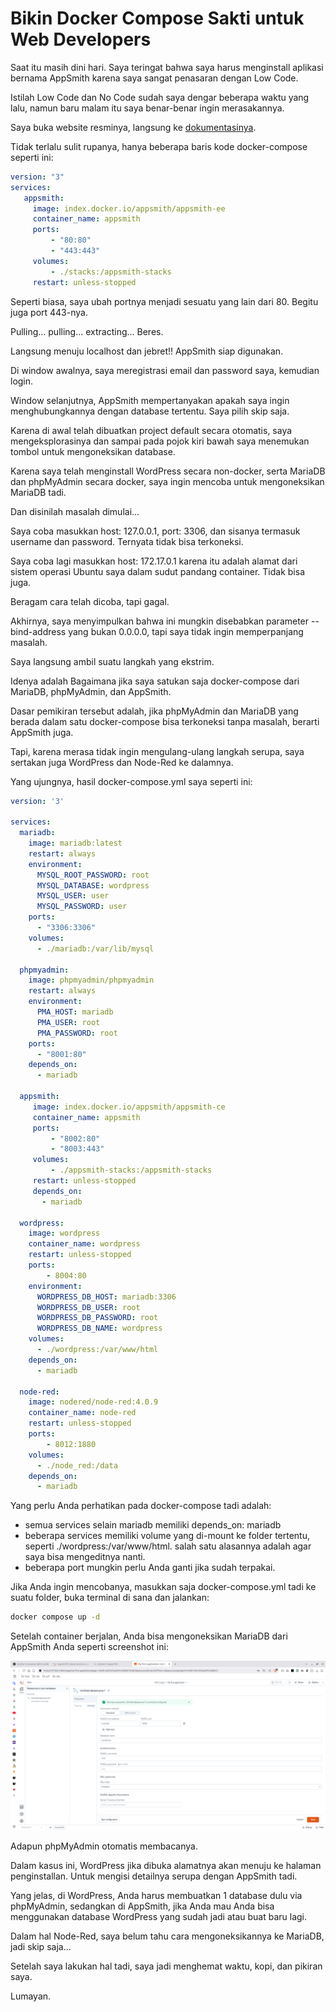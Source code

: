 # Bikin Docker Compose Sakti untuk Web Developers


Saat itu masih dini hari. Saya teringat bahwa saya harus menginstall aplikasi bernama AppSmith karena saya sangat penasaran dengan Low Code.

Istilah Low Code dan No Code sudah saya dengar beberapa waktu yang lalu, namun baru malam itu saya benar-benar ingin merasakannya.

Saya buka website resminya, langsung ke [dokumentasinya](https://docs.appsmith.com).

Tidak terlalu sulit rupanya, hanya beberapa baris kode docker-compose seperti ini:

```yaml
version: "3"
services:
   appsmith:
     image: index.docker.io/appsmith/appsmith-ee
     container_name: appsmith
     ports:
         - "80:80"
         - "443:443"
     volumes:
         - ./stacks:/appsmith-stacks
     restart: unless-stopped
```

Seperti biasa, saya ubah portnya menjadi sesuatu yang lain dari 80. Begitu juga port 443-nya.

Pulling... pulling... extracting... Beres.

Langsung menuju localhost dan jebret!! AppSmith siap digunakan.

Di window awalnya, saya meregistrasi email dan password saya, kemudian login.

Window selanjutnya, AppSmith mempertanyakan apakah saya ingin menghubungkannya dengan database tertentu. Saya pilih skip saja.

Karena di awal telah dibuatkan project default secara otomatis, saya mengeksplorasinya dan sampai pada pojok kiri bawah saya menemukan tombol untuk mengoneksikan database.

Karena saya telah menginstall WordPress secara non-docker, serta MariaDB dan phpMyAdmin secara docker, saya ingin mencoba untuk mengoneksikan MariaDB tadi.

Dan disinilah masalah dimulai...

Saya coba masukkan host: 127.0.0.1, port: 3306, dan sisanya termasuk username dan password. Ternyata tidak bisa terkoneksi.

Saya coba lagi masukkan host: 172.17.0.1 karena itu adalah alamat dari sistem operasi Ubuntu saya dalam sudut pandang container. Tidak bisa juga.

Beragam cara telah dicoba, tapi gagal.

Akhirnya, saya menyimpulkan bahwa ini mungkin disebabkan parameter --bind-address yang bukan 0.0.0.0, tapi saya tidak ingin memperpanjang masalah.

Saya langsung ambil suatu langkah yang ekstrim.

Idenya adalah Bagaimana jika saya satukan saja docker-compose dari MariaDB, phpMyAdmin, dan AppSmith.

Dasar pemikiran tersebut adalah, jika phpMyAdmin dan MariaDB yang berada dalam satu docker-compose bisa terkoneksi tanpa masalah, berarti AppSmith juga.

Tapi, karena merasa tidak ingin mengulang-ulang langkah serupa, saya sertakan juga WordPress dan Node-Red ke dalamnya.

Yang ujungnya, hasil docker-compose.yml saya seperti ini:

```yaml
version: '3'

services:
  mariadb:
    image: mariadb:latest
    restart: always
    environment:
      MYSQL_ROOT_PASSWORD: root
      MYSQL_DATABASE: wordpress
      MYSQL_USER: user
      MYSQL_PASSWORD: user
    ports:
      - "3306:3306"
    volumes:
      - ./mariadb:/var/lib/mysql

  phpmyadmin:
    image: phpmyadmin/phpmyadmin
    restart: always
    environment:
      PMA_HOST: mariadb
      PMA_USER: root
      PMA_PASSWORD: root
    ports:
      - "8001:80"
    depends_on:
      - mariadb
      
  appsmith:
     image: index.docker.io/appsmith/appsmith-ce
     container_name: appsmith
     ports:
         - "8002:80"
         - "8003:443"
     volumes:
         - ./appsmith-stacks:/appsmith-stacks
     restart: unless-stopped
     depends_on:
       - mariadb
      
  wordpress:
    image: wordpress
    container_name: wordpress
    restart: unless-stopped
    ports:
        - 8004:80
    environment:
      WORDPRESS_DB_HOST: mariadb:3306
      WORDPRESS_DB_USER: root
      WORDPRESS_DB_PASSWORD: root
      WORDPRESS_DB_NAME: wordpress
    volumes:
      - ./wordpress:/var/www/html
    depends_on:
      - mariadb
      
  node-red:
    image: nodered/node-red:4.0.9
    container_name: node-red
    restart: unless-stopped
    ports:
        - 8012:1880
    volumes:
      - ./node_red:/data
    depends_on:
      - mariadb
```

Yang perlu Anda perhatikan pada docker-compose tadi adalah:

-   semua services selain mariadb memiliki depends\_on: mariadb
-   beberapa services memiliki volume yang di-mount ke folder tertentu, seperti ./wordpress:/var/www/html. salah satu alasannya adalah agar saya bisa mengeditnya nanti.
-   beberapa port mungkin perlu Anda ganti jika sudah terpakai.

Jika Anda ingin mencobanya, masukkan saja docker-compose.yml tadi ke suatu folder, buka terminal di sana dan jalankan:

```bash
docker compose up -d
```

Setelah container berjalan, Anda bisa mengoneksikan MariaDB dari AppSmith Anda seperti screenshot ini:

![](../media/Screenshot-from-2025-06-13-11-53-49.png)

Adapun phpMyAdmin otomatis membacanya.

Dalam kasus ini, WordPress jika dibuka alamatnya akan menuju ke halaman penginstallan. Untuk mengisi detailnya serupa dengan AppSmith tadi.

Yang jelas, di WordPress, Anda harus membuatkan 1 database dulu via phpMyAdmin, sedangkan di AppSmith, jika Anda mau Anda bisa menggunakan database WordPress yang sudah jadi atau buat baru lagi.

Dalam hal Node-Red, saya belum tahu cara mengoneksikannya ke MariaDB, jadi skip saja...

Setelah saya lakukan hal tadi, saya jadi menghemat waktu, kopi, dan pikiran saya.

Lumayan.